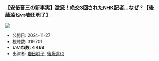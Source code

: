 ### [【安倍晋三の新事実】激怒！絶交3回されたNHK記者…なぜ？【後藤達也vs岩田明子】](https://www.youtube.com/watch?v=jtEu5kCN6_E)
[![](https://img.youtube.com/vi/jtEu5kCN6_E/sddefault.jpg)](https://www.youtube.com/watch?v=jtEu5kCN6_E)
-   公開日: 2024-11-27
-   視聴数: 319,701
-   **いいね数: 4,469**
-   出演者: [岩田明子](/rehacq_fan/people/岩田明子 "wikilink"), [後藤達也](/rehacq_fan/people/後藤達也 "wikilink")
